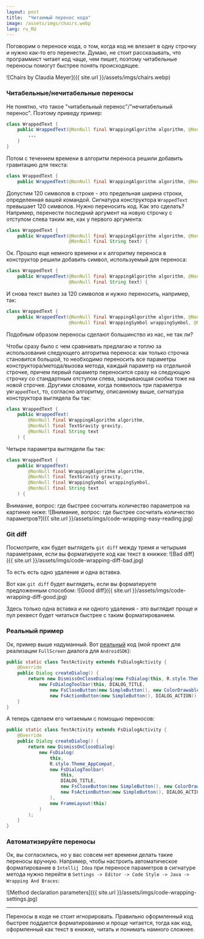 ```yaml
---
layout: post
title:  "Читаемый перенос кода"
image: /assets/imgs/chairs.webp
lang: ru_RU
---
```


Поговорим о переносе кода, о том, когда код не влезает в одну строчку и нужно как-то его перенести. 
Думаю, не стоит рассказывать, что программист читает код чаще, чем пишет, поэтому читабельные переносы помогут 
быстрее понять происходящее. 

![Chairs by Claudia Meyer]({{ site.url }}/assets/imgs/chairs.webp)

<!--more-->

### Читабельные/нечитабельные переносы
Не понятно, что такое "читабельный перенос"/"нечитабельный перенос". Поэтому приведу пример:
```java
class WrappedText {
    public WrappedText(@NonNull final WrappingAlgorithm algorithm, @NonNull final String text) {
        ...
    }
}
```
Потом с течением времени в алгоритм переноса решили добавить гравитацию для текста:
```java
class WrappedText {
    public WrappedText(@NonNull final WrappingAlgorithm algorithm, @NonNull final TextGravity gravity, @NonNull final String text) {
```
Допустим 120 символов в строке - это предельная ширина строки, определенная вашей командой. Сигнатура конструктора 
`WrappedText` превышает 120 символов. Нужно переносить код. Как это сделать? Например, перенести последний аргумент 
на новую строчку с отступом слева таким же, как у первого аргумента:
```java
class WrappedText {
    public WrappedText(@NonNull final WrappingAlgorithm algorithm, @NonNull final TextGravity gravity, 
                       @NonNull final String text) {
```
Ок. Прошло еще немного времени и к алгоритму переноса в конструктор решили добавить символ, используемый для переноса:
```java
class WrappedText {
    public WrappedText(@NonNull final WrappingAlgorithm algorithm, @NonNull final TextGravity gravity, @NonNull final WrappingSymbol wrappingSymbol, 
                       @NonNull final String text) {
```
И снова текст вылез за 120 символов и нужно переносить, например, так:
```java
class WrappedText {
    public WrappedText(@NonNull final WrappingAlgorithm algorithm, @NonNull final TextGravity gravity, 
                       @NonNull final WrappingSymbol wrappingSymbol, @NonNull final String text) {
```
Подобным образом переносы сделают большинство из нас, не так ли?

Чтобы сразу было с чем сравнивать предлагаю и топлю за использования следующего алгоритма переноса:
как только строчка становится большой, то необходимо переносить все параметры конструктора/метода/вызова метода, каждый 
параметр на отдельной строчке, причем первый параметр переносится сразу на следующую строчку со стандартным отступом
слева, закрывающая скобка тоже на новой строчке. Другими словами, когда появилось три параметра у`WrappedText`, то, 
согласно алгоритму, описанному выше, сигнатура конструктора выглядела бы так:
```java
class WrappedText {
    public WrappedText(
        @NonNull final WrappingAlgorithm algorithm, 
        @NonNull final TextGravity gravity, 
        @NonNull final String text
    ) {
```
Четыре параметра выглядели бы так:
```java
class WrappedText {
    public WrappedText(
        @NonNull final WrappingAlgorithm algorithm, 
        @NonNull final TextGravity gravity, 
        @NonNull final WrappingSymbol wrappingSymbol, 
        @NonNull final String text
    ) {
```

Внимание, вопрос: где быстрее сосчитать количество параметров на картинке ниже:
![Внимание, вопрос: где быстрее сосчитать количество параметров?]({{ site.url }}/assets/imgs/code-wrapping-easy-reading.jpg)

### Git diff
Посмотрите, как будет выглядеть `git diff` между тремя и четырьмя параметрами, если вы форматируете код как текст в 
книжке:
![Bad diff]({{ site.url }}/assets/imgs/code-wrapping-diff-bad.jpg)

То есть есть одно удаление и одна вставка.

Вот как `git diff` будет выглядеть, если вы форматируете предложенным способом:
![Good diff]({{ site.url }}/assets/imgs/code-wrapping-diff-good.jpg)

Здесь только одна вставка и ни одного удаления - это выглядит проще и пул реквест будет читаться быстрее с таким 
форматированием.


### Реальный пример
Ок, пример выше надуманный. Вот [реальный](https://github.com/nikialeksey/FullScreenDialog/blob/master/lib/src/androidTest/java/com/nikialeksey/fullscreendialog/DissmissOnCloseDialogTest.java#L40-L45) 
код (мой проект для реализации `FullScreen` диалога для `AndroidSDK`):
```java
public static class TestActivity extends FsDialogActivity {
    @Override
    public Dialog createDialog() {
        return new DismissOnCloseDialog(new FsDialog(this, R.style.Theme_AppCompat,
            new FsDialogToolbar(this, DIALOG_TITLE,
                new FsCloseButton(new SimpleButton(), new ColorDrawable()),
                new FsActionButton(new SimpleButton(), DIALOG_ACTION)), new FrameLayout(this)));
    }
}
```
А теперь сделаем его читаемым с помощью переносов:
```java
public static class TestActivity extends FsDialogActivity {
    @Override
    public Dialog createDialog() {
        return new DismissOnCloseDialog(
            new FsDialog(
                this, 
                R.style.Theme_AppCompat,
                new FsDialogToolbar(
                    this, 
                    DIALOG_TITLE,
                    new FsCloseButton(new SimpleButton(), new ColorDrawable()),
                    new FsActionButton(new SimpleButton(), DIALOG_ACTION)
                ), 
                new FrameLayout(this)
            )
        );
    }
}
```

### Автоматизируйте переносы
Ок, вы согласились, но у вас совсем нет времени делать такие переносы вручную. Например, чтобы настроить автоматическое
форматирование в `Intellij Idea` при переносе параметров в сигнатуре метода нужно перейти в
`Settings -> Editor -> Code Style -> Java -> Wrapping And Braces`:

![Method declaration parameters]({{ site.url }}/assets/imgs/code-wrapping-settings.jpg)

---
Переносы в коде не стоит игнорировать. Правильно оформленный код быстрее поддается форматированию и проще читается, 
тогда как код, оформленный как текст в книжке, читать и понимать намного сложнее. 